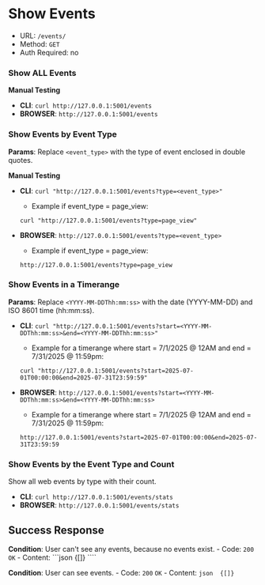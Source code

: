 # Show Events
- URL: ``` /events/ ```
- Method: ``` GET ```
- Auth Required: no

### Show ALL Events
**Manual Testing**
- **CLI**: ``` curl http://127.0.0.1:5001/events ```
- **BROWSER**: ``` http://127.0.0.1:5001/events ```

### Show Events by Event Type
**Params**: Replace ``` <event_type> ``` with the type of event enclosed in double quotes.

**Manual Testing**
- **CLI**: ``` curl "http://127.0.0.1:5001/events?type=<event_type>" ```
    - Example if event_type = page_view: 
    ``` 
    curl "http://127.0.0.1:5001/events?type=page_view" 
    ```

- **BROWSER**: ``` http://127.0.0.1:5001/events?type=<event_type> ```
    - Example if event_type = page_view: 
    ``` 
    http://127.0.0.1:5001/events?type=page_view 
    ```

### Show Events in a Timerange
**Params**: Replace ``` <YYYY-MM-DDThh:mm:ss> ``` with the date (YYYY-MM-DD) and ISO 8601 time (hh:mm:ss).

- **CLI**: ``` curl "http://127.0.0.1:5001/events?start=<YYYY-MM-DDThh:mm:ss>&end=<YYYY-MM-DDThh:mm:ss>" ```
    - Example for a timerange  where start = 7/1/2025 @ 12AM and end = 7/31/2025 @ 11:59pm: 
    ``` 
    curl "http://127.0.0.1:5001/events?start=2025-07-01T00:00:00&end=2025-07-31T23:59:59" 
    ```

- **BROWSER**: ``` http://127.0.0.1:5001/events?start=<YYYY-MM-DDThh:mm:ss>&end=<YYYY-MM-DDThh:mm:ss> ```
   - Example for a timerange  where start = 7/1/2025 @ 12AM and end = 7/31/2025 @ 11:59pm: 
   ``` 
   http://127.0.0.1:5001/events?start=2025-07-01T00:00:00&end=2025-07-31T23:59:59 
   ```

### Show Events by the Event Type and Count 
Show all web events by type with their count.

- **CLI**: ``` curl http://127.0.0.1:5001/events/stats ```
- **BROWSER**: ``` http://127.0.0.1:5001/events/stats ```

## Success Response
**Condition**: User can't see any events, because no events exist.
    - Code: ```200``` ```OK```
    - Content:
        ```json 
        {[]} 
        ````

**Condition**: User can see events.
    - Code: ```200``` ```OK```
    - Content: 
        ```json 
        {[]} 
        ```